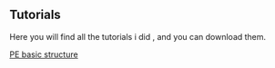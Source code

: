 ## Tutorials

Here you will find all the tutorials i did , and you can download them.

[PE basic structure](https://liquipedia.net/dota2/Yao)
